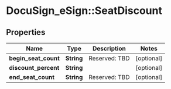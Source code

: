 # DocuSign_eSign::SeatDiscount

## Properties
Name | Type | Description | Notes
------------ | ------------- | ------------- | -------------
**begin_seat_count** | **String** | Reserved: TBD | [optional] 
**discount_percent** | **String** |  | [optional] 
**end_seat_count** | **String** | Reserved: TBD | [optional] 


